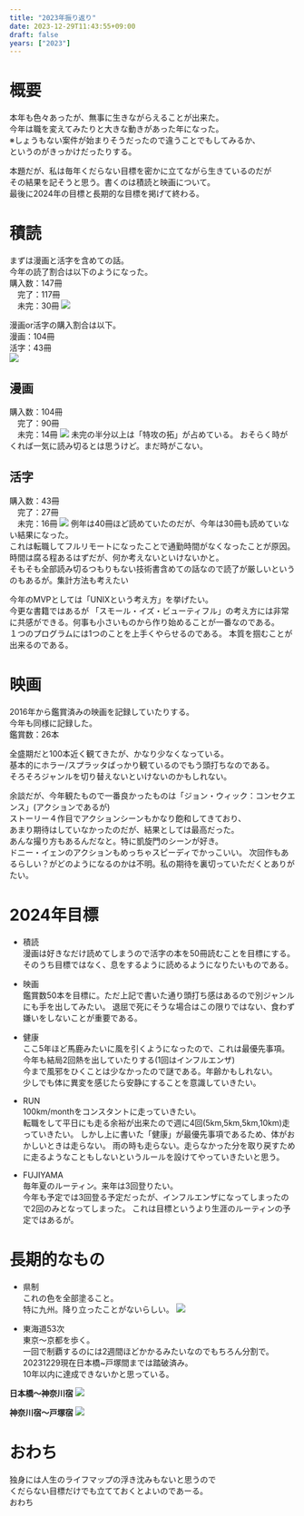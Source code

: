 ```yaml
---
title: "2023年振り返り"
date: 2023-12-29T11:43:55+09:00
draft: false
years: ["2023"]
---
```

# 概要
本年も色々あったが、無事に生きながらえることが出来た。  
今年は職を変えてみたりと大きな動きがあった年になった。  
※しょうもない案件が始まりそうだったので違うことでもしてみるか、  
というのがきっかけだったりする。　　

本題だが、私は毎年くだらない目標を密かに立てながら生きているのだが  
その結果を記そうと思う。書くのは積読と映画について。  
最後に2024年の目標と長期的な目標を掲げて終わる。    

# 積読  
まずは漫画と活字を含めての話。  
今年の読了割合は以下のようになった。  
購入数：147冊  
　完了：117冊  
　未完：30冊
![](/blog/images/20231229/all.jpg)

漫画or活字の購入割合は以下。    
漫画：104冊  
活字：43冊  
![](/blog/images/20231229/kounyuuwariai.jpg)

## 漫画
購入数：104冊  
　完了：90冊  
　未完：14冊
![](/blog/images/20231229/manga.jpg)
未完の半分以上は「特攻の拓」が占めている。
おそらく時がくれば一気に読み切るとは思うけど。まだ時がこない。  

## 活字
購入数：43冊  
　完了：27冊  
　未完：16冊
![](/blog/images/20231229/katsuji.jpg)
例年は40冊ほど読めていたのだが、今年は30冊も読めていない結果になった。  
これは転職してフルリモートになったことで通勤時間がなくなったことが原因。  
時間は腐る程あるはずだが、何か考えないといけないかと。  
そもそも全部読み切るつもりもない技術書含めての話なので読了が厳しいというのもあるが。集計方法も考えたい  

今年のMVPとしては「UNIXという考え方」を挙げたい。  
今更な書籍ではあるが 「スモール・イズ・ビューティフル」の考え方には非常に共感ができる。何事も小さいものから作り始めることが一番なのである。  
１つのプログラムには1つのことを上手くやらせるのである。
本質を掴むことが出来るのである。  

# 映画
2016年から鑑賞済みの映画を記録していたりする。  
今年も同様に記録した。  
鑑賞数：26本

全盛期だと100本近く観てきたが、かなり少なくなっている。    
基本的にホラー/スプラッタばっかり観ているのでもう頭打ちなのである。  
そろそろジャンルを切り替えないといけないのかもしれない。  

余談だが、今年観たもので一番良かったものは「ジョン・ウィック：コンセクエンス」(アクションであるが)  
ストーリー４作目でアクションシーンもかなり飽和してきており、  
あまり期待はしていなかったのだが、結果としては最高だった。  
あんな撮り方もあるんだなと。特に凱旋門のシーンが好き。  
ドニー・イェンのアクションもめっちゃスピーディでかっこいい。 
次回作もあるらしい？がどのようになるのかは不明。私の期待を裏切っていただくとありがたい。  

# 2024年目標
- 積読  
漫画は好きなだけ読めてしまうので活字の本を50冊読むことを目標にする。  
そのうち目標ではなく、息をするように読めるようになりたいものである。  

- 映画  
鑑賞数50本を目標に。ただ上記で書いた通り頭打ち感はあるので別ジャンルにも手を出してみたい。
退屈で死にそうな場合はこの限りではない、食わず嫌いをしないことが重要である。
　　
- 健康  
ここ5年ほど馬鹿みたいに風を引くようになったので、これは最優先事項。  
今年も結局2回熱を出していたりする(1回はインフルエンザ)  
今まで風邪をひくことは少なかったので謎である。年齢かもしれない。  
少しでも体に異変を感じたら安静にすることを意識していきたい。  

- RUN  
100km/monthをコンスタントに走っていきたい。  
転職をして平日にも走る余裕が出来たので週に4回(5km,5km,5km,10km)走っていきたい。
しかし上に書いた「健康」が最優先事項であるため、体がおかしいときは走らない。
雨の時も走らない。走らなかった分を取り戻すために走るようなこともしないというルールを設けてやっていきたいと思う。  

- FUJIYAMA  
毎年夏のルーティン。来年は3回登りたい。  
今年も予定では3回登る予定だったが、インフルエンザになってしまったので2回のみとなってしまった。
これは目標というより生涯のルーティンの予定ではあるが。

# 長期的なもの
- 県制  
これの色を全部塗ること。  
特に九州。降り立ったことがないらしい。
![](/blog/images/20231229/20231229japanex.png)

- 東海道53次  
東京〜京都を歩く。  
一回で制覇するのには2週間ほどかかるみたいなのでもちろん分割で。  
20231229現在日本橋~戸塚間までは踏破済み。  
10年以内に達成できないかと思っている。  

**日本橋〜神奈川宿**
![](/blog/images/20231229/nihonbashi-kanagawa.jpg)

**神奈川宿〜戸塚宿**
![](/blog/images/20231229/kanagawa-totsuka.jpg)

# おわち  
独身には人生のライフマップの浮き沈みもないと思うので  
くだらない目標だけでも立てておくとよいのであーる。  
おわち